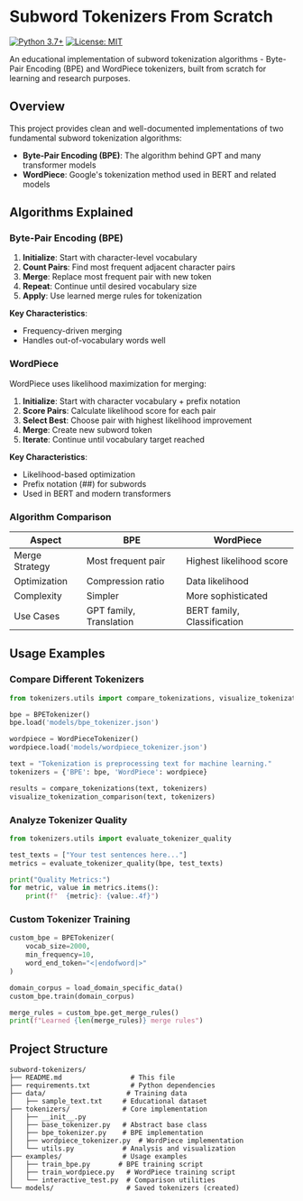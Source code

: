 # Subword Tokenizers From Scratch

[![Python 3.7+](https://img.shields.io/badge/python-3.7+-blue.svg)](https://www.python.org/downloads/)
[![License: MIT](https://img.shields.io/badge/License-MIT-yellow.svg)](https://opensource.org/licenses/MIT)

An educational implementation of subword tokenization algorithms - Byte-Pair Encoding (BPE) and WordPiece tokenizers, built from scratch for learning and research purposes.

## Overview

This project provides clean and well-documented implementations of two fundamental subword tokenization algorithms:

- **Byte-Pair Encoding (BPE)**: The algorithm behind GPT and many transformer models
- **WordPiece**: Google's tokenization method used in BERT and related models

## Algorithms Explained

### Byte-Pair Encoding (BPE)

1. **Initialize**: Start with character-level vocabulary
2. **Count Pairs**: Find most frequent adjacent character pairs
3. **Merge**: Replace most frequent pair with new token
4. **Repeat**: Continue until desired vocabulary size
5. **Apply**: Use learned merge rules for tokenization

**Key Characteristics**:
- Frequency-driven merging
- Handles out-of-vocabulary words well

### WordPiece

WordPiece uses likelihood maximization for merging:

1. **Initialize**: Start with character vocabulary + prefix notation
2. **Score Pairs**: Calculate likelihood score for each pair
3. **Select Best**: Choose pair with highest likelihood improvement
4. **Merge**: Create new subword token
5. **Iterate**: Continue until vocabulary target reached

**Key Characteristics**:
- Likelihood-based optimization
- Prefix notation (##) for subwords
- Used in BERT and modern transformers

### Algorithm Comparison

| Aspect | BPE | WordPiece |
|--------|-----|-----------|
| Merge Strategy | Most frequent pair | Highest likelihood score |
| Optimization | Compression ratio | Data likelihood |
| Complexity | Simpler | More sophisticated |
| Use Cases | GPT family, Translation | BERT family, Classification |

## Usage Examples

### Compare Different Tokenizers

```python
from tokenizers.utils import compare_tokenizations, visualize_tokenization_comparison

bpe = BPETokenizer()
bpe.load('models/bpe_tokenizer.json')

wordpiece = WordPieceTokenizer()
wordpiece.load('models/wordpiece_tokenizer.json')

text = "Tokenization is preprocessing text for machine learning."
tokenizers = {'BPE': bpe, 'WordPiece': wordpiece}

results = compare_tokenizations(text, tokenizers)
visualize_tokenization_comparison(text, tokenizers)
```

### Analyze Tokenizer Quality

```python
from tokenizers.utils import evaluate_tokenizer_quality

test_texts = ["Your test sentences here..."]
metrics = evaluate_tokenizer_quality(bpe, test_texts)

print("Quality Metrics:")
for metric, value in metrics.items():
    print(f"  {metric}: {value:.4f}")
```

### Custom Tokenizer Training

```python
custom_bpe = BPETokenizer(
    vocab_size=2000,
    min_frequency=10,
    word_end_token="<|endofword|>"
)

domain_corpus = load_domain_specific_data()
custom_bpe.train(domain_corpus)

merge_rules = custom_bpe.get_merge_rules()
print(f"Learned {len(merge_rules)} merge rules")
```

## Project Structure

```
subword-tokenizers/
├── README.md                 # This file
├── requirements.txt          # Python dependencies
├── data/                    # Training data
│   ├── sample_text.txt     # Educational dataset
├── tokenizers/             # Core implementation
│   ├── __init__.py
│   ├── base_tokenizer.py   # Abstract base class
│   ├── bpe_tokenizer.py    # BPE implementation
│   ├── wordpiece_tokenizer.py  # WordPiece implementation
│   └── utils.py            # Analysis and visualization
├── examples/               # Usage examples
│   ├── train_bpe.py       # BPE training script
│   ├── train_wordpiece.py   # WordPiece training script
│   └── interactive_test.py  # Comparison utilities
└── models/                  # Saved tokenizers (created)
```

